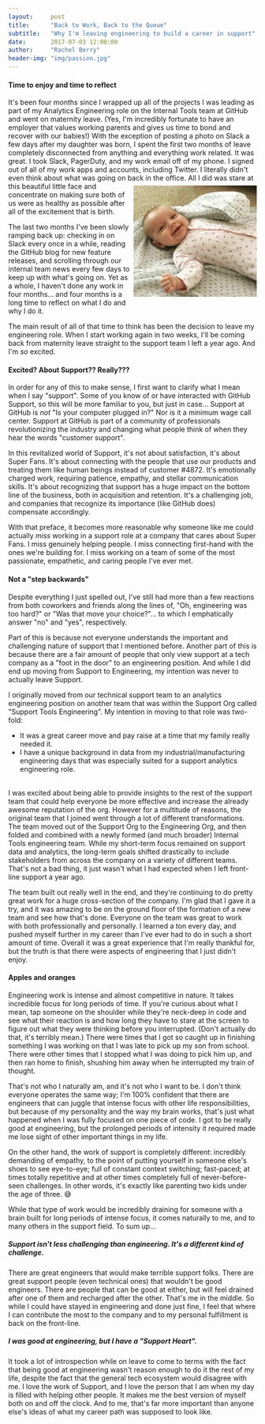 ```yaml
---
layout:     post
title:      "Back to Work, Back to the Queue"
subtitle:   "Why I'm leaving engineering to build a career in support"
date:       2017-07-03 12:00:00
author:     "Rachel Berry"
header-img: "img/passion.jpg"
---
```


#### Time to enjoy and time to reflect

It's been four months since I wrapped up all of the projects I was leading as part of my Analytics Engineering role on the Internal Tools team at GitHub and went on maternity leave. (Yes, I'm incredibly fortunate to have an employer that values working parents and gives us time to bond and recover with our babies!) With the exception of posting a photo on Slack a few days after my daughter was born, I spent the first two months of leave completely disconnected from anything and everything work related. It was great. I took Slack, PagerDuty, and my work email off of my phone. I signed out of all of my work apps and accounts, including Twitter. I literally didn't even think about what was going on back in the office. <img src="/img/smiles.png" style="width:250px;padding:7px 0px 7px 7px;" align="right" alt="My baby girl!"> All I did was stare at this beautiful little face and concentrate on making sure both of us were as healthy as possible after all of the excitement that is birth.

The last two months I've been slowly ramping back up: checking in on Slack every once in a while, reading the GitHub blog for new feature releases, and scrolling through our internal team news every few days to keep up with what's going on. Yet as a whole, I haven't done any work in four months... and four months is a long time to reflect on what I do and why I do it.

The main result of all of that time to think has been the decision to leave my engineering role. When I start working again in two weeks, I'll be coming back from maternity leave straight to the support team I left a year ago. And I'm *so* excited.

#### Excited? About Support?? Really???

In order for any of this to make sense, I first want to clarify what I mean when I say "support". Some of you know of or have interacted with GitHub Support, so this will be more familiar to you, but just in case... Support at GitHub is *not* "Is your computer plugged in?" Nor is it a minimum wage call center. Support at GitHub is part of a community of professionals revolutionizing the industry and changing what people think of when they hear the words "customer support".

In this revitalized world of Support, it's not about satisfaction, it's about Super Fans. It's about connecting with the people that use our products and treating them like human beings instead of customer #4872. It's emotionally charged work, requiring patience, empathy, and stellar communication skills. It's about recognizing that support has a huge impact on the bottom line of the business, both in acquisition and retention. It's a challenging job, and companies that recognize its importance (like GitHub does) compensate accordingly.

With that preface, it becomes more reasonable why someone like me could actually *miss* working in a support role at a company that cares about Super Fans. I miss genuinely helping people. I miss connecting first-hand with the ones we're building for. I miss working on a team of some of the most passionate, empathetic, and caring people I've ever met.

#### Not a "step backwards"

Despite everything I just spelled out, I've still had more than a few reactions from both coworkers and friends along the lines of, "Oh, engineering was too hard?" or "Was that move your choice?"... to which I emphatically answer "no" and "yes", respectively.

Part of this is because not everyone understands the important and challenging nature of support that I mentioned before. Another part of this is because there are a fair amount of people that only view support at a tech company as a "foot in the door" to an engineering position. And while I did end up moving from Support to Engineering, my intention was never to actually leave Support.

I originally moved from our technical support team to an analytics engineering position on another team that was within the Support Org called "Support Tools Engineering". My intention in moving to that role was two-fold:

- It was a great career move and pay raise at a time that my family really needed it.
- I have a unique background in data from my industrial/manufacturing engineering days that was especially suited for a support analytics engineering role.
<br>&nbsp;<br>

I was excited about being able to provide insights to the rest of the support team that could help everyone be more effective and increase the already awesome reputation of the org. However for a multitude of reasons, the original team that I joined went through a lot of different transformations. The team moved out of the Support Org to the Engineering Org, and then folded and combined with a newly formed (and much broader) Internal Tools engineering team. While my short-term focus remained on support data and analytics, the long-term goals shifted drastically to include stakeholders from across the company on a variety of different teams. That's not a bad thing, it just wasn't what I had expected when I left front-line support a year ago.

The team built out really well in the end, and they're continuing to do pretty great work for a huge cross-section of the company. I'm glad that I gave it a try, and it was amazing to be on the ground floor of the formation of a new team and see how that's done. Everyone on the team was great to work with both professionally and personally. I learned a ton every day, and pushed myself further in my career than I've ever had to do in such a short amount of time. Overall it was a great experience that I'm really thankful for, but the truth is that there were aspects of engineering that I just didn't enjoy.

#### Apples and oranges

Engineering work is intense and almost competitive in nature. It takes incredible focus for long periods of time. If you're curious about what I mean, tap someone on the shoulder while they're neck-deep in code and see what their reaction is and how long they have to stare at the screen to figure out what they were thinking before you interrupted. (Don't actually do that, it's terribly mean.) There were times that I got so caught up in finishing something I was working on that I was late to pick up my son from school. There were other times that I stopped what I was doing to pick him up, and then ran home to finish, shushing him away when he interrupted my train of thought.

That's not who I naturally am, and it's not who I want to be. I don't think everyone operates the same way; I'm 100% confident that there are engineers that can juggle that intense focus with other life responsibilities, but because of my personality and the way my brain works, that's just what happened when I was fully focused on one piece of code. I got to be really good at engineering, but the prolonged periods of intensity it required made me lose sight of other important things in my life.

On the other hand, the work of support is completely different: incredibly demanding of empathy, to the point of putting yourself in someone else's shoes to see eye-to-eye; full of constant context switching; fast-paced; at times totally repetitive and at other times completely full of never-before-seen challenges. In other words, it's exactly like parenting two kids under the age of three. 😅

While that type of work would be incredibly draining for someone with a brain built for long periods of intense focus, it comes naturally to me, and to many others in the support field. To sum up...

##### Support isn't less challenging than engineering. It's a different kind of challenge.

There are great engineers that would make terrible support folks. There are great support people (even technical ones) that wouldn't be good engineers. There are people that can be good at either, but will feel drained after one of them and recharged after the other. That's me in the middle. So while I could have stayed in engineering and done just fine, I feel that where I can contribute the most to the company and to my personal fulfillment is back on the front-line.

##### I was good at engineering, but I have a "Support Heart".

It took a lot of introspection while on leave to come to terms with the fact that being good at engineering wasn't reason enough to do it the rest of my life, despite the fact that the general tech ecosystem would disagree with me. I love the work of Support, and I love the person that I am when my day is filled with helping other people. It makes me the best version of myself both on and off the clock. And to me, that's far more important than anyone else's ideas of what my career path was supposed to look like.
